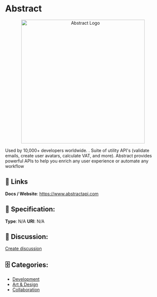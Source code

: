 # Abstract
<p align="center">
    <img width="400" src="https://raw.githubusercontent.com/apis-list/apis-list/main/apis/abstract/logo_256x256.png" alt="Abstract Logo"/>
</p>

Used by 10,000+ developers worldwide. . Suite of utility API's (validate emails, create user avatars, calculate VAT, and more). Abstract provides powerful APIs to help you enrich any user experience or automate any workflow

##  🔗 Links
**Docs / Website**: https://www.abstractapi.com

## 🧬 Specification:
**Type**: N/A
**URI**: N/A

## 💬 Discussion:
[Create discussion](https://github.com/apis-list/apis-list/discussions/new)

## 🗄️ Categories:
- [Development](https://github.com/apis-list/apis-list#development)
- [Art & Design](https://github.com/apis-list/apis-list#art-and-design)
- [Collaboration](https://github.com/apis-list/apis-list#collaboration)







